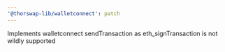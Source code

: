 ```yaml
---
'@thorswap-lib/walletconnect': patch
---
```


Implements walletconnect sendTransaction as eth_signTransaction is not wildly supported
